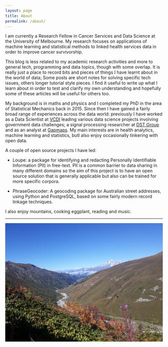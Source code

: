 ```yaml
---
layout: page
title: About
permalink: /about/
---
```

I am currently a Research Fellow in Cancer Services and Data Science at the University of Melbourne. My research focuses on applications of machine learning and statistical methods to linked health services data in order to improve cancer survivorship.

This blog is less related to my academic research activities and more to general tech, programming and data topics, though with some overlap. It is really just a place to record bits and pieces of things I have learnt about in the world of data; Some posts are short notes for solving specific tech issues, others longer tutorial style pieces. I find it useful to write up what I learn about in order to test and clarify my own understanding and hopefully some of these articles will be useful for others too. 

My background is in maths and physics and I completed my PhD in the area of Statistical Mechanics back in 2015. Since then I have gained a fairly broad range of experiences across the data world: previously I have worked as a Data Scientist at [VCDI] leading various data science projects involving government data challenges; a signal processing researcher at [DST Group] and as an analyst at [Gapmaps]. My main interests are in health analytics, machine learning and statistics, butI also enjoy occasionally tinkering with open data.

A couple of open source projects I have led:

- Loupe: a package for identifying and redacting Personally Identifiable Information (PII) in free-text. PII is a common barrier to data sharing in many different domains so the aim of this project is to have an open source solution that is generally applicable but also can be trained for more specific corpora.

- PhraseGeocoder: A geocoding package for Australian street addresses, using Python and PostgreSQL, based on some fairly modern record linkage techniques.


I also enjoy mountains, cooking eggplant, reading and music.
***

![In the mountains: 1](/assets/images/georgia1.jpg)

[DST Group]: https://www.dst.defence.gov.au
[Gapmaps]: https://www.gapmaps.com
[VCDI]: https://www.vic.gov.au/victorian-centre-data-insights
[Department of Mathematics and Statistics]: https://www.ms.unimelb.edu.au
